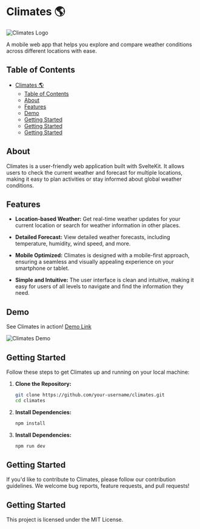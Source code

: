 # Climates 🌎

![Climates Logo](link/to/logo.png)

A mobile web app that helps you explore and compare weather conditions across different locations with ease.

## Table of Contents

- [Climates 🌎](#climates-)
  - [Table of Contents](#table-of-contents)
  - [About](#about)
  - [Features](#features)
  - [Demo](#demo)
  - [Getting Started](#getting-started)
  - [Getting Started](#getting-started-1)
  - [Getting Started](#getting-started-2)

## About

Climates is a user-friendly web application built with SvelteKit. It allows users to check the current weather and forecast for multiple locations, making it easy to plan activities or stay informed about global weather conditions.

## Features

- **Location-based Weather:** Get real-time weather updates for your current location or search for weather information in other places.

- **Detailed Forecast:** View detailed weather forecasts, including temperature, humidity, wind speed, and more.

- **Mobile Optimized:** Climates is designed with a mobile-first approach, ensuring a seamless and visually appealing experience on your smartphone or tablet.

- **Simple and Intuitive:** The user interface is clean and intuitive, making it easy for users of all levels to navigate and find the information they need.

## Demo

See Climates in action! [Demo Link](https://your-demo-link.com)

![Climates Demo](link/to/demo-screenshot.png)

## Getting Started

Follow these steps to get Climates up and running on your local machine:

1. **Clone the Repository:**
   ```bash
   git clone https://github.com/your-username/climates.git
   cd climates
   ```
2. **Install Dependencies:**

   ```bash
   npm install
   ```

3. **Install Dependencies:**
   ```bash
   npm run dev
   ```

## Getting Started

If you'd like to contribute to Climates, please follow our contribution guidelines. We welcome bug reports, feature requests, and pull requests!

## Getting Started

This project is licensed under the MIT License.